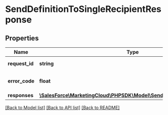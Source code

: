 # SendDefinitionToSingleRecipientResponse

## Properties
Name | Type | Description | Notes
------------ | ------------- | ------------- | -------------
**request_id** | **string** | The ID of the request | [optional] 
**error_code** | **float** | The specific error code | [optional] 
**responses** | [**\SalesForce\MarketingCloud\PHPSDK\Model\SendDefinitionResponseItem[]**](SendDefinitionResponseItem.md) |  | [optional] 

[[Back to Model list]](../README.md#documentation-for-models) [[Back to API list]](../README.md#documentation-for-api-endpoints) [[Back to README]](../README.md)


